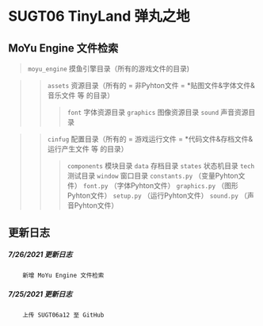 SUGT06 TinyLand 弹丸之地
=======================




MoYu Engine 文件检索
-------------------
>`moyu_engine` 摸鱼引擎目录（所有的游戏文件的目录)

>>`assets` 资源目录（所有的 = 非Pyhton文件 = *贴图文件&字体文件&音乐文件 等 的目录）
>>>`font` 字体资源目录
>>>`graphics` 图像资源目录
>>>`sound` 声音资源目录

>>`cinfug` 配置目录（所有的 = 游戏运行文件 = *代码文件&存档文件&运行产生文件 等 的目录）
>>>`components` 模块目录
>>>`data` 存档目录
>>>`states` 状态机目录
>>>`tech` 测试目录
>>>`window` 窗口目录
>>>`constants.py` （变量Pyhton文件）
>>>`font.py` （字体Pyhton文件）
>>>`graphics.py` （图形Pyhton文件）
>>>`setup.py` （运行Pyhton文件）
>>>`sound.py` （声音Pyhton文件）

更新日志
-------
##### 7/26/2021 更新日志
        新增 MoYu Engine 文件检索

##### 7/25/2021 更新日志
        上传 SUGT06a12 至 GitHub
